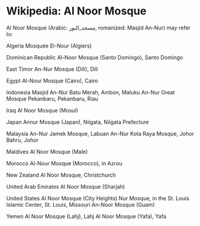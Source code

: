 
# Wikipedia: Al Noor Mosque
Al Noor Mosque (Arabic: مسجد_النور, romanized: Masjid An-Nur) may refer to:

Algeria
Mosquée El-Nour (Algiers)

Dominican Republic
Al-Noor Mosque (Santo Domingo), Santo Domingo

East Timor
An-Nur Mosque (Dili), Dili

Egypt
Al-Nour Mosque (Cairo), Cairo

Indonesia
Masjid An-Nur Batu Merah, Ambon, Maluku
An-Nur Great Mosque Pekanbaru, Pekanbaru, Riau

Iraq
Al Noor Mosque (Mosul)

Japan
Annur Mosque (Japan), Niigata, Niigata Prefecture

Malaysia
An-Nur Jamek Mosque, Labuan
An-Nur Kota Raya Mosque, Johor Bahru, Johor

Maldives
Al Noor Mosque (Male)

Morocco
Al-Nour Mosque (Morocco), in Azrou

New Zealand
Al Noor Mosque, Christchurch

United Arab Emirates
Al Noor Mosque (Sharjah)

United States
Al Noor Mosque (City Heights)
Nur Mosque, in the St. Louis Islamic Center, St. Louis, Missouri
An-Noor Mosque (Guam)

Yemen
Al Noor Mosque (Lahj), Lahj
Al Noor Mosque (Yafa), Yafa